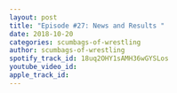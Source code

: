 ```yaml
---
layout: post
title: "Episode #27: News and Results "
date: 2018-10-20
categories: scumbags-of-wrestling
author: scumbags-of-wrestling
spotify_track_id: 18uq2OHY1sAMH36wGYSLos
youtube_video_id: 
apple_track_id: 
---
```

